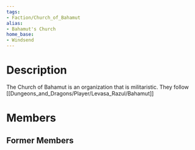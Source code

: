 ```yaml
---
tags:
- Faction/Church_of_Bahamut
alias:
- Bahamut's Church
home_base:
- Windsend
---
```

# Description
The Church of Bahamut is an organization that is militaristic. They follow [[Dungeons_and_Dragons/Player/Levasa_Razul/Bahamut]]

# Members


## Former Members

